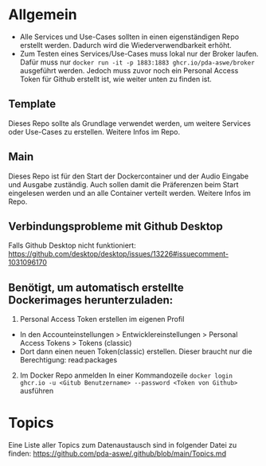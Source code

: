 # Allgemein
- Alle Services und Use-Cases sollten in einen eigenständigen Repo erstellt werden. Dadurch wird die Wiederverwendbarkeit erhöht.
- Zum Testen eines Services/Use-Cases muss lokal nur der Broker laufen. Dafür muss nur `docker run -it -p 1883:1883 ghcr.io/pda-aswe/broker` ausgeführt werden. Jedoch muss zuvor noch ein Personal Access Token für Github erstellt ist, wie weiter unten zu finden ist.

## Template
Dieses Repo sollte als Grundlage verwendet werden, um weitere Services oder Use-Cases zu erstellen. Weitere Infos im Repo.

## Main
Dieses Repo ist für den Start der Dockercontainer und der Audio Eingabe und Ausgabe zuständig. Auch sollen damit die Präferenzen beim Start eingelesen werden und an alle Container verteilt werden. Weitere Infos im Repo.

## Verbindungsprobleme mit Github Desktop
Falls Github Desktop nicht funktioniert: https://github.com/desktop/desktop/issues/13226#issuecomment-1031096170

## Benötigt, um automatisch erstellte Dockerimages herunterzuladen:
1. Personal Access Token erstellen im eigenen Profil
  - In den Accounteinstellungen > Entwicklereinstellungen > Personal Access Tokens > Tokens (classic)
  - Dort dann einen neuen Token(classic) erstellen. Dieser braucht nur die Berechtigung: read:packages
2. Im Docker Repo anmelden
  In einer Kommandozeile `docker login ghcr.io -u <Gitub Benutzername> --password <Token von Github>` ausführen

# Topics
Eine Liste aller Topics zum Datenaustausch sind in folgender Datei zu finden: https://github.com/pda-aswe/.github/blob/main/Topics.md
